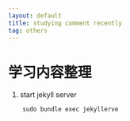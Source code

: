 ```yaml
---
layout: default
title: studying comment recently 
tag: others
---
```

# 学习内容整理
1.  start jekyll server
```
	sudo bundle exec jekyllerve
```
